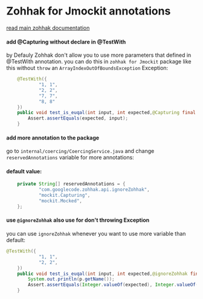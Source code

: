 # Zohhak for Jmockit annotations

[read main zohhak documentation](https://github.com/piotrturski/zohhak)
#### add @Capturing  without declare in @TestWith
by Defauly Zohhak don't allow you to use more parameters that defined in @TestWith annotation. you can do this in `zohhak for Jmockit` package like this without `throw` an `ArrayIndexOutOfBoundsException` Exception:
```java
    @TestWith({
            "1, 1",
            "2, 2",
            "7, 7",
            "8, 8"
    })
    public void test_is_euqal(int input, int expected,@Capturing final Something x){
        Assert.assertEquals(expected, input);
    }
```

#### add more annotation to the package
go to `internal/coercing/CoercingService.java` and change ` reservedAnnotations` variable for more annotations:  
#### default value:
```java
    private String[] reservedAnnotations = {
            "com.googlecode.zohhak.api.ignoreZohhak",
            "mockit.Capturing",
            "mockit.Mocked",
    };
```

#### use `@ignoreZohhak` also use for don't throwing Exception
you can use `ignoreZohhak` whenever you want to use more variable than default:
```java
@TestWith({
            "1, 1",
            "2, 2",
    })
    public void test_is_euqal(int input, int expected,@ignoreZohhak final Person p){
        System.out.println(p.getName());
        Assert.assertEquals(Integer.valueOf(expected), Integer.valueOf(input));
    }
```
